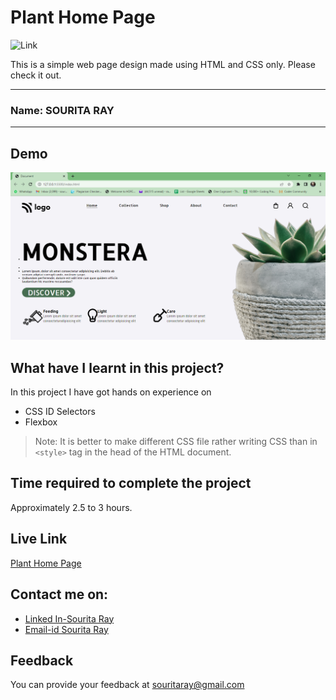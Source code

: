 
# Plant Home Page 
![Link](https://img.shields.io/badge/Technology%20Used%3A-HTML%2FCSS-brightgreen)

This is a simple web page design made using HTML and CSS only. Please check it out. 
***
### Name: SOURITA RAY
***
## Demo

![outputimg](Output.png)


## What have I learnt in this project?

In this project I have got hands on experience on
- CSS ID Selectors 
- Flexbox

> Note: It is better to make different CSS file rather writing CSS than in `<style>` tag in the head of the HTML document.

## Time required to complete the project

Approximately 2.5 to 3 hours.

## Live Link

[Plant Home Page](https://plant-homepage-souritaray.netlify.app/)


## Contact me on:

- [Linked In-Sourita Ray](www.linkedin.com/in/sourita-ray-89bab0212)
- [Email-id Sourita Ray](souritaray@gmail.com)

## Feedback

You can provide your feedback at souritaray@gmail.com






